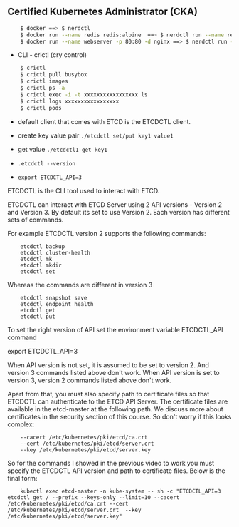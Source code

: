 ## Certified Kubernetes Administrator (CKA) 

```bash
    $ docker ==> $ nerdctl 
    $ docker run --name redis redis:alpine  ==> $ nerdctl run --name redis redis:alpine 
    $ docker run --name webserver -p 80:80 -d nginx ==> $ nerdctl run ---name webserver -p 80:80 -d nginx 
```

* CLI - crictl (cry control)

```bash
    $ crictl 
    $ crictl pull busybox 
    $ crictl images 
    $ crictl ps -a
    $ crictl exec -i -t xxxxxxxxxxxxxxxxx ls 
    $ crictl logs xxxxxxxxxxxxxxxxx
    $ crictl pods 
```
* default client that comes with ETCD is the ETCDCTL client. 

* create  key value pair `./etcdctl set/put key1 value1 `
* get value `./etcdctl1 get key1`
* `.etcdctl --version`
* `export ETCDCTL_API=3`

ETCDCTL is the CLI tool used to interact with ETCD.

ETCDCTL can interact with ETCD Server using 2 API versions - Version 2 and Version 3.  By default its set to use Version 2. Each version has different sets of commands.

For example ETCDCTL version 2 supports the following commands:

```
    etcdctl backup
    etcdctl cluster-health
    etcdctl mk
    etcdctl mkdir
    etcdctl set
```

Whereas the commands are different in version 3

```
    etcdctl snapshot save 
    etcdctl endpoint health
    etcdctl get
    etcdctl put
```

To set the right version of API set the environment variable ETCDCTL_API command

export ETCDCTL_API=3


When API version is not set, it is assumed to be set to version 2. And version 3 commands listed above don't work. When API version is set to version 3, version 2 commands listed above don't work.


Apart from that, you must also specify path to certificate files so that ETCDCTL can authenticate to the ETCD API Server. The certificate files are available in the etcd-master at the following path. We discuss more about certificates in the security section of this course. So don't worry if this looks complex:

```
    --cacert /etc/kubernetes/pki/etcd/ca.crt     
    --cert /etc/kubernetes/pki/etcd/server.crt     
    --key /etc/kubernetes/pki/etcd/server.key
```

So for the commands I showed in the previous video to work you must specify the ETCDCTL API version and path to certificate files. Below is the final form:

```
    kubectl exec etcd-master -n kube-system -- sh -c "ETCDCTL_API=3 etcdctl get / --prefix --keys-only --limit=10 --cacert /etc/kubernetes/pki/etcd/ca.crt --cert /etc/kubernetes/pki/etcd/server.crt  --key /etc/kubernetes/pki/etcd/server.key" 
```

